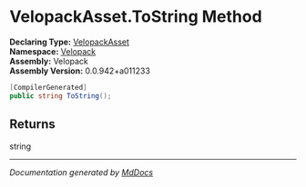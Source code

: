 ﻿<!--  
  <auto-generated>   
    The contents of this file were generated by a tool.  
    Changes to this file may be list if the file is regenerated  
  </auto-generated>   
-->

# VelopackAsset.ToString Method

**Declaring Type:** [VelopackAsset](../index.md)  
**Namespace:** [Velopack](../../index.md)  
**Assembly:** Velopack  
**Assembly Version:** 0.0.942+a011233

```csharp
[CompilerGenerated]
public string ToString();
```

## Returns

string

___

*Documentation generated by [MdDocs](https://github.com/ap0llo/mddocs)*

